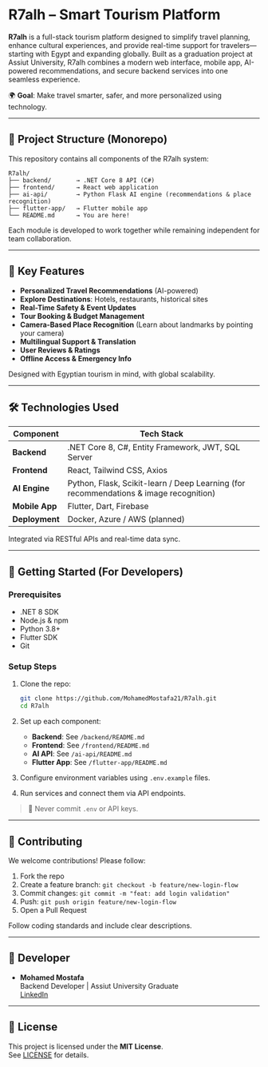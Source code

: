 # R7alh – Smart Tourism Platform

**R7alh** is a full-stack tourism platform designed to simplify travel planning, enhance cultural experiences, and provide real-time support for travelers—starting with Egypt and expanding globally. Built as a graduation project at Assiut University, R7alh combines a modern web interface, mobile app, AI-powered recommendations, and secure backend services into one seamless experience.

🌍 **Goal**: Make travel smarter, safer, and more personalized using technology.

---

## 📁 Project Structure (Monorepo)

This repository contains all components of the R7alh system:

```
R7alh/
├── backend/       → .NET Core 8 API (C#)
├── frontend/      → React web application
├── ai-api/        → Python Flask AI engine (recommendations & place recognition)
├── flutter-app/   → Flutter mobile app
└── README.md      → You are here!
```

Each module is developed to work together while remaining independent for team collaboration.

---

## 🚀 Key Features

- **Personalized Travel Recommendations** (AI-powered)
- **Explore Destinations**: Hotels, restaurants, historical sites
- **Real-Time Safety & Event Updates**
- **Tour Booking & Budget Management**
- **Camera-Based Place Recognition** (Learn about landmarks by pointing your camera)
- **Multilingual Support & Translation**
- **User Reviews & Ratings**
- **Offline Access & Emergency Info**

Designed with Egyptian tourism in mind, with global scalability.

---

## 🛠️ Technologies Used

| Component     | Tech Stack |
|--------------|-----------|
| **Backend**  | .NET Core 8, C#, Entity Framework, JWT, SQL Server |
| **Frontend** | React, Tailwind CSS, Axios |
| **AI Engine**| Python, Flask, Scikit-learn / Deep Learning (for recommendations & image recognition) |
| **Mobile App**| Flutter, Dart, Firebase |
| **Deployment**| Docker, Azure / AWS (planned) |

Integrated via RESTful APIs and real-time data sync.

---

## 🧪 Getting Started (For Developers)

### Prerequisites
- .NET 8 SDK
- Node.js & npm
- Python 3.8+
- Flutter SDK
- Git

### Setup Steps

1. Clone the repo:
   ```bash
   git clone https://github.com/MohamedMostafa21/R7alh.git
   cd R7alh
   ```

2. Set up each component:
   - **Backend**: See `/backend/README.md`
   - **Frontend**: See `/frontend/README.md`
   - **AI API**: See `/ai-api/README.md`
   - **Flutter App**: See `/flutter-app/README.md`

3. Configure environment variables using `.env.example` files.

4. Run services and connect them via API endpoints.

> 🔐 Never commit `.env` or API keys.

---

## 🤝 Contributing

We welcome contributions! Please follow:
1. Fork the repo
2. Create a feature branch: `git checkout -b feature/new-login-flow`
3. Commit changes: `git commit -m "feat: add login validation"`
4. Push: `git push origin feature/new-login-flow`
5. Open a Pull Request

Follow coding standards and include clear descriptions.

---

## 👤 Developer

- **Mohamed Mostafa**  
  Backend Developer | Assiut University Graduate  
  [LinkedIn](https://www.linkedin.com/in/mohamedmostafa21/)

---

## 📄 License

This project is licensed under the **MIT License**.  
See [LICENSE](LICENSE) for details.
```

